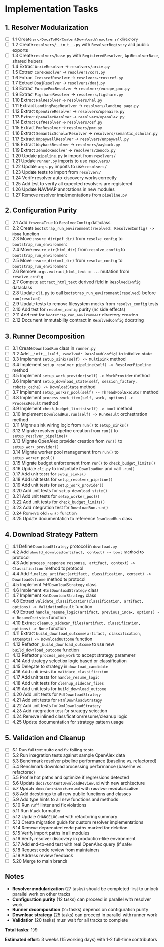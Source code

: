# Implementation Tasks

## 1. Resolver Modularization

- [ ] 1.1 Create `src/DocsToKG/ContentDownload/resolvers/` directory
- [ ] 1.2 Create `resolvers/__init__.py` with `ResolverRegistry` and public exports
- [ ] 1.3 Create `resolvers/base.py` with `RegisteredResolver`, `ApiResolverBase`, shared helpers
- [ ] 1.4 Extract `ArxivResolver` → `resolvers/arxiv.py`
- [ ] 1.5 Extract `CoreResolver` → `resolvers/core.py`
- [ ] 1.6 Extract `CrossrefResolver` → `resolvers/crossref.py`
- [ ] 1.7 Extract `DoajResolver` → `resolvers/doaj.py`
- [ ] 1.8 Extract `EuropePmcResolver` → `resolvers/europe_pmc.py`
- [ ] 1.9 Extract `FigshareResolver` → `resolvers/figshare.py`
- [ ] 1.10 Extract `HalResolver` → `resolvers/hal.py`
- [ ] 1.11 Extract `LandingPageResolver` → `resolvers/landing_page.py`
- [ ] 1.12 Extract `OpenAireResolver` → `resolvers/openaire.py`
- [ ] 1.13 Extract `OpenAlexResolver` → `resolvers/openalex.py`
- [ ] 1.14 Extract `OsfResolver` → `resolvers/osf.py`
- [ ] 1.15 Extract `PmcResolver` → `resolvers/pmc.py`
- [ ] 1.16 Extract `SemanticScholarResolver` → `resolvers/semantic_scholar.py`
- [ ] 1.17 Extract `UnpaywallResolver` → `resolvers/unpaywall.py`
- [ ] 1.18 Extract `WaybackResolver` → `resolvers/wayback.py`
- [ ] 1.19 Extract `ZenodoResolver` → `resolvers/zenodo.py`
- [ ] 1.20 Update `pipeline.py` to import from `resolvers/`
- [ ] 1.21 Update `runner.py` imports to use `resolvers/`
- [ ] 1.22 Update `args.py` imports to use `resolvers/`
- [ ] 1.23 Update tests to import from `resolvers/`
- [ ] 1.24 Verify resolver auto-discovery works correctly
- [ ] 1.25 Add test to verify all expected resolvers are registered
- [ ] 1.26 Update NAVMAP annotations in new modules
- [ ] 1.27 Remove resolver implementations from `pipeline.py`

## 2. Configuration Purity

- [ ] 2.1 Add `frozen=True` to `ResolvedConfig` dataclass
- [ ] 2.2 Create `bootstrap_run_environment(resolved: ResolvedConfig) -> None` function
- [ ] 2.3 Move `ensure_dir(pdf_dir)` from `resolve_config` to `bootstrap_run_environment`
- [ ] 2.4 Move `ensure_dir(html_dir)` from `resolve_config` to `bootstrap_run_environment`
- [ ] 2.5 Move `ensure_dir(xml_dir)` from `resolve_config` to `bootstrap_run_environment`
- [ ] 2.6 Remove `args.extract_html_text = ...` mutation from `resolve_config`
- [ ] 2.7 Compute `extract_html_text` derived field in `ResolvedConfig` dataclass
- [ ] 2.8 Update `cli.py` to call `bootstrap_run_environment(resolved)` before `run(resolved)`
- [ ] 2.9 Update tests to remove filesystem mocks from `resolve_config` tests
- [ ] 2.10 Add test for `resolve_config` purity (no side effects)
- [ ] 2.11 Add test for `bootstrap_run_environment` directory creation
- [ ] 2.12 Document immutability contract in `ResolvedConfig` docstring

## 3. Runner Decomposition

- [ ] 3.1 Create `DownloadRun` class in `runner.py`
- [ ] 3.2 Add `__init__(self, resolved: ResolvedConfig)` to initialize state
- [ ] 3.3 Implement `setup_sinks(self) -> MultiSink` method
- [ ] 3.4 Implement `setup_resolver_pipeline(self) -> ResolverPipeline` method
- [ ] 3.5 Implement `setup_work_provider(self) -> WorkProvider` method
- [ ] 3.6 Implement `setup_download_state(self, session_factory, robots_cache) -> DownloadState` method
- [ ] 3.7 Implement `setup_worker_pool(self) -> ThreadPoolExecutor` method
- [ ] 3.8 Implement `process_work_item(self, work, options) -> ProcessResult` method
- [ ] 3.9 Implement `check_budget_limits(self) -> bool` method
- [ ] 3.10 Implement `DownloadRun.run(self) -> RunResult` orchestration method
- [ ] 3.11 Migrate sink wiring logic from `run()` to `setup_sinks()`
- [ ] 3.12 Migrate resolver pipeline creation from `run()` to `setup_resolver_pipeline()`
- [ ] 3.13 Migrate OpenAlex provider creation from `run()` to `setup_work_provider()`
- [ ] 3.14 Migrate worker pool management from `run()` to `setup_worker_pool()`
- [ ] 3.15 Migrate budget enforcement from `run()` to `check_budget_limits()`
- [ ] 3.16 Update `cli.py` to instantiate `DownloadRun` and call `.run()`
- [ ] 3.17 Add unit tests for `setup_sinks()`
- [ ] 3.18 Add unit tests for `setup_resolver_pipeline()`
- [ ] 3.19 Add unit tests for `setup_work_provider()`
- [ ] 3.20 Add unit tests for `setup_download_state()`
- [ ] 3.21 Add unit tests for `setup_worker_pool()`
- [ ] 3.22 Add unit tests for `check_budget_limits()`
- [ ] 3.23 Add integration test for `DownloadRun.run()`
- [ ] 3.24 Remove old `run()` function
- [ ] 3.25 Update documentation to reference `DownloadRun` class

## 4. Download Strategy Pattern

- [ ] 4.1 Define `DownloadStrategy` protocol in `download.py`
- [ ] 4.2 Add `should_download(artifact, context) -> bool` method to protocol
- [ ] 4.3 Add `process_response(response, artifact, context) -> Classification` method to protocol
- [ ] 4.4 Add `finalize_artifact(artifact, classification, context) -> DownloadOutcome` method to protocol
- [ ] 4.5 Implement `PdfDownloadStrategy` class
- [ ] 4.6 Implement `HtmlDownloadStrategy` class
- [ ] 4.7 Implement `XmlDownloadStrategy` class
- [ ] 4.8 Extract `validate_classification(classification, artifact, options) -> ValidationResult` function
- [ ] 4.9 Extract `handle_resume_logic(artifact, previous_index, options) -> ResumeDecision` function
- [ ] 4.10 Extract `cleanup_sidecar_files(artifact, classification, options) -> None` function
- [ ] 4.11 Extract `build_download_outcome(artifact, classification, attempts) -> DownloadOutcome` function
- [ ] 4.12 Refactor `_build_download_outcome` to use new `build_download_outcome` function
- [ ] 4.13 Refactor `process_one_work` to accept strategy parameter
- [ ] 4.14 Add strategy selection logic based on classification
- [ ] 4.15 Delegate to strategy in `download_candidate`
- [ ] 4.16 Add unit tests for `validate_classification`
- [ ] 4.17 Add unit tests for `handle_resume_logic`
- [ ] 4.18 Add unit tests for `cleanup_sidecar_files`
- [ ] 4.19 Add unit tests for `build_download_outcome`
- [ ] 4.20 Add unit tests for `PdfDownloadStrategy`
- [ ] 4.21 Add unit tests for `HtmlDownloadStrategy`
- [ ] 4.22 Add unit tests for `XmlDownloadStrategy`
- [ ] 4.23 Add integration test for strategy selection
- [ ] 4.24 Remove inlined classification/resume/cleanup logic
- [ ] 4.25 Update documentation for strategy pattern usage

## 5. Validation and Cleanup

- [ ] 5.1 Run full test suite and fix failing tests
- [ ] 5.2 Run integration tests against sample OpenAlex data
- [ ] 5.3 Benchmark resolver pipeline performance (baseline vs. refactored)
- [ ] 5.4 Benchmark download processing performance (baseline vs. refactored)
- [ ] 5.5 Profile hot paths and optimize if regressions detected
- [ ] 5.6 Update `docs/ContentDownloadReview.md` with new architecture
- [ ] 5.7 Update `docs/architecture.md` with resolver modularization
- [ ] 5.8 Add docstrings to all new public functions and classes
- [ ] 5.9 Add type hints to all new functions and methods
- [ ] 5.10 Run `ruff` linter and fix violations
- [ ] 5.11 Run `black` formatter
- [ ] 5.12 Update `CHANGELOG.md` with refactoring summary
- [ ] 5.13 Create migration guide for custom resolver implementations
- [ ] 5.14 Remove deprecated code paths marked for deletion
- [ ] 5.15 Verify import paths in all modules
- [ ] 5.16 Verify resolver discovery in production-like environment
- [ ] 5.17 Add end-to-end test with real OpenAlex query (if safe)
- [ ] 5.18 Request code review from maintainers
- [ ] 5.19 Address review feedback
- [ ] 5.20 Merge to main branch

## Notes

- **Resolver modularization** (27 tasks) should be completed first to unlock parallel work on other tracks
- **Configuration purity** (12 tasks) can proceed in parallel with resolver work
- **Runner decomposition** (25 tasks) depends on configuration purity
- **Download strategy** (25 tasks) can proceed in parallel with runner work
- **Validation** (20 tasks) must wait for all tracks to complete

**Total tasks**: 109

**Estimated effort**: 3 weeks (15 working days) with 1-2 full-time contributors
